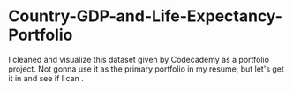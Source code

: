 # Country-GDP-and-Life-Expectancy-Portfolio
I cleaned and visualize this dataset given by Codecademy as a portfolio project. Not gonna use it as the primary portfolio in my resume, but let's get it in and see if I can .
